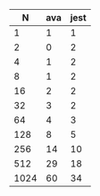 | N    | ava | jest |
| ---- | --- | ---- |
| 1    | 1   | 1    |
| 2    | 0   | 2    |
| 4    | 1   | 2    |
| 8    | 1   | 2    |
| 16   | 2   | 2    |
| 32   | 3   | 2    |
| 64   | 4   | 3    |
| 128  | 8   | 5    |
| 256  | 14  | 10   |
| 512  | 29  | 18   |
| 1024 | 60  | 34   |
